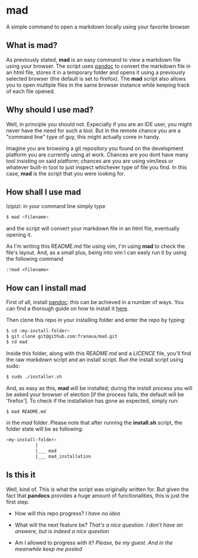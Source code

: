 # mad
A simple command to open a markdown locally using your favorite browser

## What is mad?

As previously stated, **mad** is an easy command to view a markdown file using your browser.
The script uses [pandoc](https://github.com/jgm/pandoc) to convert the markdown file in an html file, stores it in a temporary folder and opens it using a previously selected browser (the default is set to firefox).
The **mad** script also allows you to open multiple files in the same browser instance while keeping track of each file opened.

## Why should I use mad?

Well, in principle you should not. Expecially if you are an IDE user, you might never have the need for such a tool. 
But in the remote chance you are a "command line" type of guy, this might actually come in handy.

Imagine you are browsing a git repository you found on the development platform you are currently using at work.
Chances are you dont have many tool insisting on said platform; chances are you are using vim/less or whatever built-in tool to just inspect whichever type of file you find. In this case, **mad** is the script that you were looking for.

## How shall I use mad

Izipizi: in your command line simply type

```bash
$ mad <filename>
```

and the script will convert your markdown file in an html file, eventually opening it.

As I'm writing this README.md file using vim, I'm using **mad** to check the file's layout.
And, as a small plus, being into vim I can easly run it by using the following command

```vim
:!mad <filename>
```

## How can I install mad

First of all, install [pandoc](https://github.com/jgm/pandoc): this can be achieved in a number of ways. You can find a thorough guide on how to install it [here](https://github.com/jgm/pandoc/blob/master/INSTALL.md).

Then clone this repo in your installing folder and enter the repo by typing:

```bash
$ cd <my-install-folder> 
$ git clone git@github.com:franava/mad.git
$ cd mad
```

Inside this folder, along with this *README.md* and a *LICENCE* file, you'll find the raw *markdown* script and an install script.
Run the install script using sudo:

```bash
$ sudo ./installer.sh
```

And, as easy as this, **mad** will be installed; during the install process you will be asked your browser of election [if the process fails, the default will be 'firefox'].
To check if the installation has gone as expected, simply run:

```bash
$ mad README.md
```

in the *mad* folder.
Please note that after running the **install.sh** script, the folder state will be as following:

```bash
<my-install-folder>
		   |
		   |___ mad
		   |___ mad_installation
```

## Is this it

Well, kind of. This is what the script was originally written for. But given the fact that **pandocs** provides a huge amount of functionalities, this is just the first step. 

- How will this repo progress? *I have no idea*

- What will the next feature be? *That's a nice question. I don't have an answere, but is indeed a nice question*

- Am I allowed to progress with it? *Please, be my guest. And in the meanwhile keep me posted*


